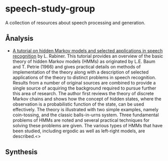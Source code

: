 # speech-study-group
A collection of resources about speech processing and generation.

## Ånalysis

- [A tutorial on hidden Markov models and selected applications in speech recognition](https://www.ece.ucsb.edu/Faculty/Rabiner/ece259/Reprints/tutorial%20on%20hmm%20and%20applications.pdf) by L. Rabiner. 
This tutorial provides an overview of the basic theory of hidden Markov models (HMMs) as originated by L.E. Baum and T. Petrie (1966) and gives practical details on methods of implementation of the theory along with a description of selected applications of the theory to distinct problems in speech recognition. Results from a number of original sources are combined to provide a single source of acquiring the background required to pursue further this area of research. The author first reviews the theory of discrete Markov chains and shows how the concept of hidden states, where the observation is a probabilistic function of the state, can be used effectively. The theory is illustrated with two simple examples, namely coin-tossing, and the classic balls-in-urns system. Three fundamental problems of HMMs are noted and several practical techniques for solving these problems are given. The various types of HMMs that have been studied, including ergodic as well as left-right models, are described.<>

## Synthesis

